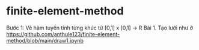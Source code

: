 # finite-element-method

Bước 1: Vẽ hàm tuyến tính từng khúc từ [0,1] x [0,1] -> R
    Bài 1. Tạo lưới như ở https://github.com/anthule123/finite-element-method/blob/main/draw1.ipynb
